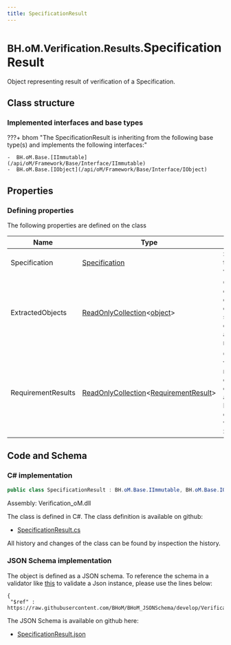 ```yaml
---
title: SpecificationResult
---
```


# <small>BH.oM.Verification.Results.</small>**SpecificationResult**

Object representing result of verification of a Specification.

## Class structure

### Implemented interfaces and base types

???+ bhom "The SpecificationResult is inheriting from the following base type(s) and implements the following interfaces:"

    -  BH.oM.Base.[IImmutable](/api/oM/Framework/Base/Interface/IImmutable)
    -  BH.oM.Base.[IObject](/api/oM/Framework/Base/Interface/IObject)


## Properties



### Defining properties

The following properties are defined on the class

| Name             | Type             | Description      | Quantity         |
|------------------|------------------|------------------|------------------|
| Specification | [Specification](/api/oM/Framework/Verification/Specifications/Specification) | Specification that was verified. | - |
| ExtractedObjects | [ReadOnlyCollection](https://learn.microsoft.com/en-us/dotnet/api/System.Collections.ObjectModel.ReadOnlyCollection-1?view=netstandard-2.0)&lt;[object](https://learn.microsoft.com/en-us/dotnet/api/System.Object?view=netstandard-2.0)&gt; | Objects collected during the extraction stage and checked against the requirements. | - |
| RequirementResults | [ReadOnlyCollection](https://learn.microsoft.com/en-us/dotnet/api/System.Collections.ObjectModel.ReadOnlyCollection-1?view=netstandard-2.0)&lt;[RequirementResult](/api/oM/Framework/Verification/Results/RequirementResult)&gt; | Collection of verification results of each filtered object against each Requirement contained within the Specification. | - |


## Code and Schema

### C# implementation

``` C# title="C#"
public class SpecificationResult : BH.oM.Base.IImmutable, BH.oM.Base.IObject
```

Assembly: Verification_oM.dll

The class is defined in C#. The class definition is available on github:

- [SpecificationResult.cs](https://github.com/BHoM/BHoM/blob/develop/Verification_oM/Results\SpecificationResult.cs)

All history and changes of the class can be found by inspection the history.
### JSON Schema implementation

The object is defined as a JSON schema. To reference the schema in a validator like [this](https://www.jsonschemavalidator.net/) to validate a Json instance, please use the lines below:

``` { .json .copy .select } title="JSON Schema"
{
 "$ref" : https://raw.githubusercontent.com/BHoM/BHoM_JSONSchema/develop/Verification_oM/Results/SpecificationResult.json}
```

The JSON Schema is available on github here:

- [SpecificationResult.json](https://github.com/BHoM/BHoM_JSONSchema/blob/develop/Verification_oM/Results/SpecificationResult.json)
